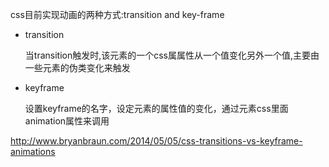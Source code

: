 css目前实现动画的两种方式:transition and key-frame

+ transition
  
  当transition触发时,该元素的一个css属属性从一个值变化另外一个值,主要由一些元素的伪类变化来触发
  
  
+ keyframe
  
  设置keyframe的名字，设定元素的属性值的变化，通过元素css里面animation属性来调用


http://www.bryanbraun.com/2014/05/05/css-transitions-vs-keyframe-animations
